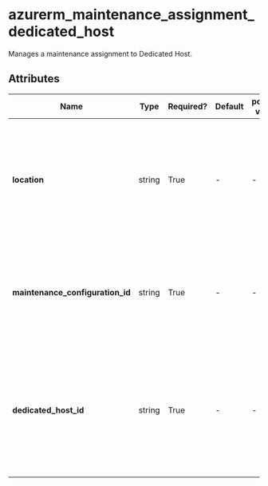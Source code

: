 # azurerm_maintenance_assignment_dedicated_host

Manages a maintenance assignment to Dedicated Host.

## Attributes

| Name | Type | Required? | Default  | possible values | Description |
| ---- | ---- | --------- | -------- | ----------- | ----------- |
| **location** | string | True | -  |  -  | Specifies the supported Azure location where the resource exists. Changing this forces a new resource to be created. | 
| **maintenance_configuration_id** | string | True | -  |  -  | Specifies the ID of the Maintenance Configuration Resource. Changing this forces a new resource to be created. | 
| **dedicated_host_id** | string | True | -  |  -  | Specifies the Dedicated Host ID to which the Maintenance Configuration will be assigned. Changing this forces a new resource to be created. | 

